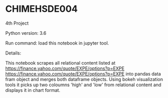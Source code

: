 # CHIMEHSDE004
4th Project

Python version: 3.6

Run command:
load this notebook in jupyter tool.

Details:

This notebook scrapes all relational content listed at 
https://finance.yahoo.com/quote/EXPE/options?p=EXPE
https://finance.yahoo.com/quote/EXPE/options?p=EXPE
into pandas data fram object and merges both dataframe objects.
Using bokeh visualization tools it picks up two coloumns 'high' and 'low' from relational content and displays it in chart format.